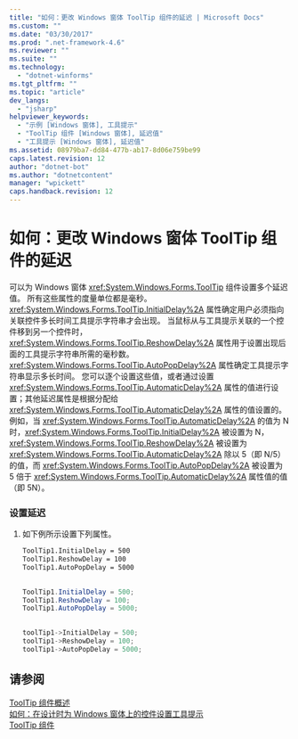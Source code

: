```yaml
---
title: "如何：更改 Windows 窗体 ToolTip 组件的延迟 | Microsoft Docs"
ms.custom: ""
ms.date: "03/30/2017"
ms.prod: ".net-framework-4.6"
ms.reviewer: ""
ms.suite: ""
ms.technology: 
  - "dotnet-winforms"
ms.tgt_pltfrm: ""
ms.topic: "article"
dev_langs: 
  - "jsharp"
helpviewer_keywords: 
  - "示例 [Windows 窗体], 工具提示"
  - "ToolTip 组件 [Windows 窗体], 延迟值"
  - "工具提示 [Windows 窗体], 延迟值"
ms.assetid: 08979ba7-dd84-477b-ab17-8d06e759be99
caps.latest.revision: 12
author: "dotnet-bot"
ms.author: "dotnetcontent"
manager: "wpickett"
caps.handback.revision: 12
---
```

# 如何：更改 Windows 窗体 ToolTip 组件的延迟
可以为 Windows 窗体 <xref:System.Windows.Forms.ToolTip> 组件设置多个延迟值。  所有这些属性的度量单位都是毫秒。  <xref:System.Windows.Forms.ToolTip.InitialDelay%2A> 属性确定用户必须指向关联控件多长时间工具提示字符串才会出现。  当鼠标从与工具提示关联的一个控件移到另一个控件时，<xref:System.Windows.Forms.ToolTip.ReshowDelay%2A> 属性用于设置出现后面的工具提示字符串所需的毫秒数。  <xref:System.Windows.Forms.ToolTip.AutoPopDelay%2A> 属性确定工具提示字符串显示多长时间。  您可以逐个设置这些值，或者通过设置 <xref:System.Windows.Forms.ToolTip.AutomaticDelay%2A> 属性的值进行设置；其他延迟属性是根据分配给 <xref:System.Windows.Forms.ToolTip.AutomaticDelay%2A> 属性的值设置的。  例如，当 <xref:System.Windows.Forms.ToolTip.AutomaticDelay%2A> 的值为 N 时，<xref:System.Windows.Forms.ToolTip.InitialDelay%2A> 被设置为 N，<xref:System.Windows.Forms.ToolTip.ReshowDelay%2A> 被设置为 <xref:System.Windows.Forms.ToolTip.AutomaticDelay%2A> 除以 5（即 N\/5）的值，而 <xref:System.Windows.Forms.ToolTip.AutoPopDelay%2A> 被设置为 5 倍于 <xref:System.Windows.Forms.ToolTip.AutomaticDelay%2A> 属性值的值（即 5N）。  
  
### 设置延迟  
  
1.  如下例所示设置下列属性。  
  
    ```vb  
    ToolTip1.InitialDelay = 500  
    ToolTip1.ReshowDelay = 100  
    ToolTip1.AutoPopDelay = 5000  
  
    ```  
  
    ```csharp  
    ToolTip1.InitialDelay = 500;  
    ToolTip1.ReshowDelay = 100;  
    ToolTip1.AutoPopDelay = 5000;  
  
    ```  
  
    ```cpp  
    toolTip1->InitialDelay = 500;  
    toolTip1->ReshowDelay = 100;  
    toolTip1->AutoPopDelay = 5000;  
    ```  
  
## 请参阅  
 [ToolTip 组件概述](../../../../docs/framework/winforms/controls/tooltip-component-overview-windows-forms.md)   
 [如何：在设计时为 Windows 窗体上的控件设置工具提示](../../../../docs/framework/winforms/controls/how-to-set-tooltips-for-controls-on-a-windows-form-at-design-time.md)   
 [ToolTip 组件](../../../../docs/framework/winforms/controls/tooltip-component-windows-forms.md)